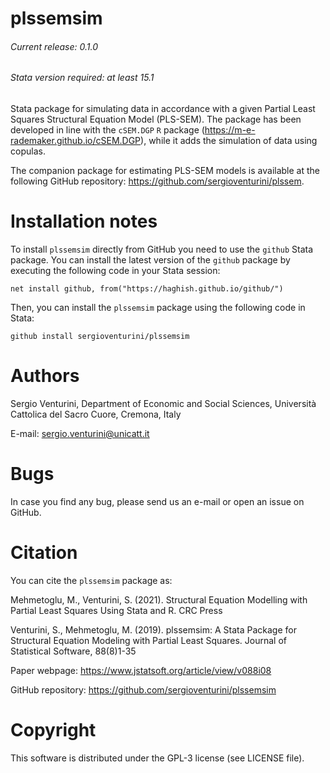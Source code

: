 # plssemsim
###### Current release: 0.1.0
###### Stata version required: at least 15.1
Stata package for simulating data in accordance with a given Partial Least Squares Structural Equation Model (PLS-SEM). The package has been developed in line with the `cSEM.DGP` `R` package (https://m-e-rademaker.github.io/cSEM.DGP), while it adds the simulation of data using copulas.

The companion package for estimating PLS-SEM models is available at the following GitHub repository: https://github.com/sergioventurini/plssem.

# Installation notes

To install `plssemsim` directly from GitHub you need to use the `github` Stata package. You can install the latest version of the `github` package by executing the following code in your Stata session:

    net install github, from("https://haghish.github.io/github/")

Then, you can install the `plssemsim` package using the following code in Stata:

    github install sergioventurini/plssemsim

# Authors
Sergio Venturini, Department of Economic and Social Sciences, Università Cattolica del Sacro Cuore, Cremona, Italy

E-mail: sergio.venturini@unicatt.it

# Bugs
In case you find any bug, please send us an e-mail or open an issue on GitHub.

# Citation
You can cite the `plssemsim` package as:

Mehmetoglu, M., Venturini, S. (2021). Structural Equation Modelling with Partial Least Squares Using Stata and R. CRC Press

Venturini, S., Mehmetoglu, M. (2019). plssemsim: A Stata Package for Structural Equation Modeling with Partial Least Squares. Journal of Statistical Software, 88(8)1-35

Paper webpage: https://www.jstatsoft.org/article/view/v088i08

GitHub repository: https://github.com/sergioventurini/plssemsim

# Copyright
This software is distributed under the GPL-3 license (see LICENSE file).
